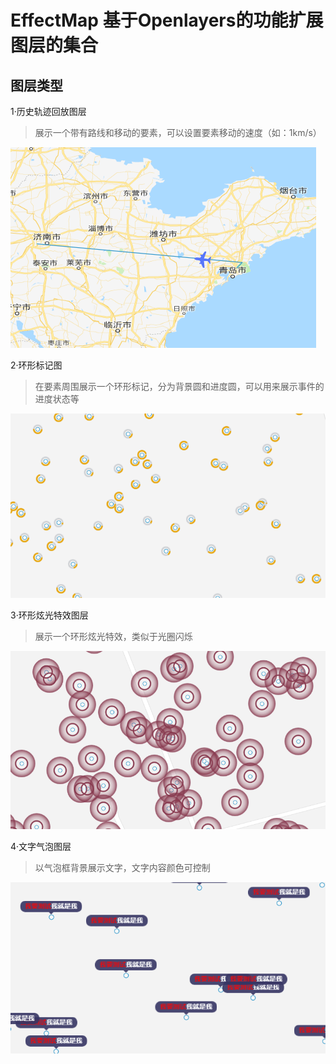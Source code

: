 # EffectMap 基于Openlayers的功能扩展图层的集合
## 图层类型

1·历史轨迹回放图层
>展示一个带有路线和移动的要素，可以设置要素移动的速度（如：1km/s）

![轨迹动画](https://github.com/WongSpark/EffectMap/blob/master/screenshoot/轨迹动画.png)

2·环形标记图
>在要素周围展示一个环形标记，分为背景圆和进度圆，可以用来展示事件的进度状态等

![进度环](https://github.com/WongSpark/EffectMap/blob/master/screenshoot/进度环.png)


3·环形炫光特效图层
>展示一个环形炫光特效，类似于光圈闪烁

![光环动画](https://github.com/WongSpark/EffectMap/blob/master/screenshoot/光环动画.png)

4·文字气泡图层
>以气泡框背景展示文字，文字内容颜色可控制

![文字气泡](https://github.com/WongSpark/EffectMap/blob/master/screenshoot/气泡文字.png)
